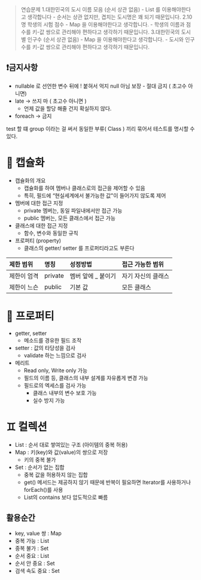> 연습문제
> 1.대한민국의 도시 이름 모음 (순서 상관 없음)
	- List 를 이용해야한다고 생각합니다
	- 순서는 상관 없지만, 겹치는 도시명은 꽤 되기 때문입니다.
   2.10명 학생의 시험 점수
	-  Map 을 이용해야한다고 생각합니다.
    - 학생의 이름과 점수를 키-값 쌍으로 관리해야 편하다고 생각하기 때문입니다.
   3.대한민국의 도시별 인구수 (순서 상관 없음)
    - Map 을 이용해야한다고 생각합니다.
    - 도시와 인구수를 키-값 쌍으로 관리해야 편하다고 생각하기 때문입니다.

## ❗️금지사항
- nullable 로 선언한 변수 뒤에 ! 붙혀서 억지 null 아님 보장 - 절대 금지 ( 초고수 아니면)
- late -> 쓰지 마 ( 초고수 아니면 )
	- 언제 값을 할당 해줄 건지 확실하지 않다.
- foreach -> 금지

test 할 떄 group 이라는 걸 써서 동일한 부류( Class ) 끼리 묶어서 테스트를 명시할 수 있다.

# 💊 캡슐화
- 캡슐화의 개요
	- 캡슐화를 하여 멤버나 클래스로의 접근을 제어할 수 있음
	- 특히, 필드에 “현실세계에서 불가능한 값"이 들어가지 않도록 제어
- 멤버에 대한 접근 지정
	- private 멤버는, 동일 파일내에서만 접근 가능
	- public 멤버는, 모든 클래스에서 접근 가능
- 클래스에 대한 접근 지정
	- 함수, 변수와 동일한 규칙
- 프로퍼티 (property)
	- 클래스의 getter/ setter 를 프로퍼티라고도 부른다

| 제한 범위  | 명칭      | 성정방법        | 접근 가능한 범위  |
| :----- | :------ | :---------- | :--------- |
| 제한이 엄격 | private | 멤버 앞에 _ 붙이기 | 자기 자신의 클래스 |
| 제한이 느슨 | public  | 기본 값        | 모든 클래스     |

# 🧮 프로퍼티
- getter, setter 
	- 메소드를 경유한 필드 조작
- setter : 값의 타당성을 검사
	- validate 하는 느낌으로 검사
- 메리트
	- Read only, Write only 가능
	- 필드의 이름 등, 클래스의 내부 설계를 자유롭게 변경 가능
	- 필드로의 엑세스를 검사 가능
		- 클래스 내부의 변수 보호 가능
		- 실수 방지 가능

# ♊️ 컬렉션
-  List : 순서 대로 쌓여있는 구조 (아이템의 중복 허용)
-  Map : 키(key)와 값(value)의 쌍으로 저장 
	- 키의 중복 불가
-  Set : 순서가 없는 집합
	- 중복 값을 허용하지 않는 집합
	- get() 메서드는 제공하지 않기 때문에 반복이 필요하면 Iterator를 사용하거나 forEach()를 사용
	- List의 contains 보다 압도적으로 빠름
## 활용순간
- key, value 쌍 : Map
- 중복 가능 : List
- 중복 불가 : Set
- 순서 중요 : List
- 순서 안 중요 : Set
- 검색 속도 중요 : Set
